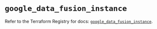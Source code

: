 # `google_data_fusion_instance`

Refer to the Terraform Registry for docs: [`google_data_fusion_instance`](https://registry.terraform.io/providers/hashicorp/google/6.18.1/docs/resources/data_fusion_instance).
